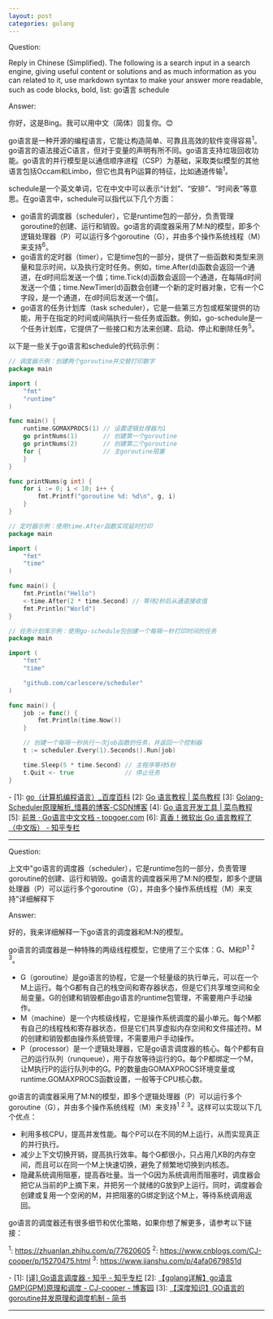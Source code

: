 ```yaml
---
layout: post
categories: golang
---
```

Question:

Reply in Chinese (Simplified).
The following is a search input in a search engine, giving useful content or solutions and as much information as you can related to it, use markdown syntax to make your answer more readable, such as code blocks, bold, list:
go语言 schedule

Answer:

你好，这是Bing。我可以用中文（简体）回复你。😊

go语言是一种开源的编程语言，它能让构造简单、可靠且高效的软件变得容易<sup>1</sup>。go语言的语法接近C语言，但对于变量的声明有所不同。go语言支持垃圾回收功能。go语言的并行模型是以通信顺序进程（CSP）为基础，采取类似模型的其他语言包括Occam和Limbo，但它也具有Pi运算的特征，比如通道传输<sup>1</sup>。

schedule是一个英文单词，它在中文中可以表示“计划”、“安排”、“时间表”等意思。在go语言中，schedule可以指代以下几个方面：

- go语言的调度器（scheduler），它是runtime包的一部分，负责管理goroutine的创建、运行和销毁。go语言的调度器采用了M:N的模型，即多个逻辑处理器（P）可以运行多个goroutine（G），并由多个操作系统线程（M）来支持<sup>6</sup>。
- go语言的定时器（timer），它是time包的一部分，提供了一些函数和类型来测量和显示时间，以及执行定时任务。例如，time.After(d)函数会返回一个通道，在d时间后发送一个值；time.Tick(d)函数会返回一个通道，在每隔d时间发送一个值；time.NewTimer(d)函数会创建一个新的定时器对象，它有一个C字段，是一个通道，在d时间后发送一个值[。
- go语言的任务计划库（task scheduler），它是一些第三方包或框架提供的功能，用于在指定的时间或间隔执行一些任务或函数。例如，go-schedule是一个任务计划库，它提供了一些接口和方法来创建、启动、停止和删除任务<sup>5</sup>。

以下是一些关于go语言和schedule的代码示例：

```go
// 调度器示例：创建两个goroutine并交替打印数字
package main

import (
	"fmt"
	"runtime"
)

func main() {
	runtime.GOMAXPROCS(1) // 设置逻辑处理器为1
	go printNums(1)       // 创建第一个goroutine
	go printNums(2)       // 创建第二个goroutine
	for {                 // 主goroutine阻塞
	}
}

func printNums(g int) {
	for i := 0; i < 10; i++ {
		fmt.Printf("goroutine %d: %d\n", g, i)
	}
}
```

```go
// 定时器示例：使用time.After函数实现延时打印
package main

import (
	"fmt"
	"time"
)

func main() {
	fmt.Println("Hello")
	<-time.After(2 * time.Second) // 等待2秒后从通道接收值
	fmt.Println("World")
}
```

```go
// 任务计划库示例：使用go-schedule包创建一个每隔一秒打印时间的任务
package main

import (
	"fmt"
	"time"

	"github.com/carlescere/scheduler"
)

func main() {
	job := func() {
		fmt.Println(time.Now())
	}

	// 创建一个每隔一秒执行一次job函数的任务，并返回一个控制器
	t := scheduler.Every(1).Seconds().Run(job)

	time.Sleep(5 * time.Second) // 主程序等待5秒
	t.Quit <- true              // 停止任务
}
```

\-
\[1]: [go（计算机编程语言）_百度百科](https://baike.baidu.com/item/Go/953521)
\[2]: [Go 语言教程 | 菜鸟教程](http://runoob.com/go/go-tutorial.html)
\[3]: [Golang-Scheduler原理解析_惜暮的博客-CSDN博客](https://blog.csdn.net/u010853261/article/details/84790392)
\[4]: [Go 语言开发工具 | 菜鸟教程](https://www.runoob.com/go/go-ide.html)
\[5]: [前景 · Go语言中文文档 - topgoer.com](https://topgoer.com/)
\[6]: [真香！微软出 Go 语言教程了（中文版） - 知乎专栏](https://zhuanlan.zhihu.com/p/363261637)

<hr/>

Question:

上文中"go语言的调度器（scheduler），它是runtime包的一部分，负责管理goroutine的创建、运行和销毁。go语言的调度器采用了M:N的模型，即多个逻辑处理器（P）可以运行多个goroutine（G），并由多个操作系统线程（M）来支持"详细解释下

Answer:

好的，我来详细解释一下go语言的调度器和M:N的模型。

go语言的调度器是一种特殊的两级线程模型，它使用了三个实体：G、M和P<sup>1</sup> <sup>2</sup> <sup>3</sup>。

- G（goroutine）是go语言的协程，它是一个轻量级的执行单元，可以在一个M上运行。每个G都有自己的栈空间和寄存器状态，但是它们共享堆空间和全局变量。G的创建和销毁都由go语言的runtime包管理，不需要用户手动操作。
- M（machine）是一个内核级线程，它是操作系统调度的最小单元。每个M都有自己的线程栈和寄存器状态，但是它们共享虚拟内存空间和文件描述符。M的创建和销毁都由操作系统管理，不需要用户手动操作。
- P（processor）是一个逻辑处理器，它是go语言调度器的核心。每个P都有自己的运行队列（runqueue），用于存放等待运行的G。每个P都绑定一个M，让M执行P的运行队列中的G。P的数量由GOMAXPROCS环境变量或runtime.GOMAXPROCS函数设置，一般等于CPU核心数。

go语言的调度器采用了M:N的模型，即多个逻辑处理器（P）可以运行多个goroutine（G），并由多个操作系统线程（M）来支持<sup>1</sup> <sup>2</sup> <sup>3</sup>。这样可以实现以下几个优点：

- 利用多核CPU，提高并发性能。每个P可以在不同的M上运行，从而实现真正的并行执行。
- 减少上下文切换开销，提高执行效率。每个G都很小，只占用几KB的内存空间，而且可以在同一个M上快速切换，避免了频繁地切换到内核态。
- 隐藏系统调用阻塞，提高吞吐量。当一个G因为系统调用而阻塞时，调度器会把它从当前的P上摘下来，并把另一个就绪的G放到P上运行。同时，调度器会创建或复用一个空闲的M，并把阻塞的G绑定到这个M上，等待系统调用返回。

go语言的调度器还有很多细节和优化策略，如果你想了解更多，请参考以下链接：

<sup>1</sup>: https://zhuanlan.zhihu.com/p/77620605
<sup>2</sup>: https://www.cnblogs.com/CJ-cooper/p/15270475.html
<sup>3</sup>: https://www.jianshu.com/p/4afa0679851d

\-
\[1]: [[译] Go语言调度器 - 知乎 - 知乎专栏](https://zhuanlan.zhihu.com/p/77620605)
\[2]: [【golang详解】go语言GMP(GPM)原理和调度 - CJ-cooper - 博客园](https://www.cnblogs.com/CJ-cooper/p/15270475.html)
\[3]: [【深度知识】GO语言的goroutine并发原理和调度机制 - 简书](https://www.jianshu.com/p/4afa0679851d)

<hr/>

